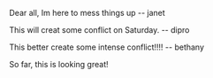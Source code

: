 
Dear all, Im  here to mess things up -- janet

This will creat some conflict on Saturday. -- dipro

This better create some intense conflict!!!! -- bethany

So far, this is looking great!

